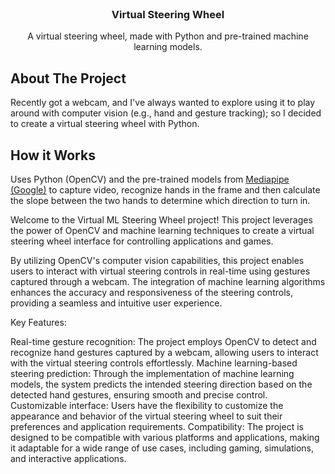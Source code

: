 <br />
<p align="center">
  <h3 align="center">Virtual Steering Wheel</h3>
  <p align="center">
    A virtual steering wheel, made with Python and pre-trained machine learning models. 
  </p>
</p>


<!-- ABOUT THE PROJECT -->
## About The Project

Recently got a webcam, and I've always wanted to explore using it to play around with computer vision (e.g., hand and gesture tracking); so I decided to create a virtual steering wheel with Python.

## How it Works
Uses Python (OpenCV) and the pre-trained models from [Mediapipe (Google)](http://google.github.io/mediapipe/ "Mediapipe (Google)") to capture video, recognize hands in the frame and then calculate the slope between the two hands to determine which direction to turn in. 

Welcome to the Virtual ML Steering Wheel project! This project leverages the power of OpenCV and machine learning techniques to create a virtual steering wheel interface for controlling applications and games.

By utilizing OpenCV's computer vision capabilities, this project enables users to interact with virtual steering controls in real-time using gestures captured through a webcam. The integration of machine learning algorithms enhances the accuracy and responsiveness of the steering controls, providing a seamless and intuitive user experience.

Key Features:

Real-time gesture recognition: The project employs OpenCV to detect and recognize hand gestures captured by a webcam, allowing users to interact with the virtual steering controls effortlessly.
Machine learning-based steering prediction: Through the implementation of machine learning models, the system predicts the intended steering direction based on the detected hand gestures, ensuring smooth and precise control.
Customizable interface: Users have the flexibility to customize the appearance and behavior of the virtual steering wheel to suit their preferences and application requirements.
Compatibility: The project is designed to be compatible with various platforms and applications, making it adaptable for a wide range of use cases, including gaming, simulations, and interactive applications.
